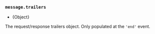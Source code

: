 ### `message.trailers`

<!-- YAML
added: v0.3.0
-->

* {Object}

The request/response trailers object. Only populated at the `'end'` event.
